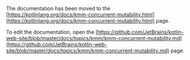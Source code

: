 The documentation has been moved to the [https://kotlinlang.org/docs/kmm-concurrent-mutability.html](https://kotlinlang.org/docs/kmm-concurrent-mutability.html) page.

To edit the documentation, open the [https://github.com/JetBrains/kotlin-web-site/blob/master/docs/topics/kmm/kmm-concurrent-mutability.md](https://github.com/JetBrains/kotlin-web-site/blob/master/docs/topics/kmm/kmm-concurrent-mutability.md) page.